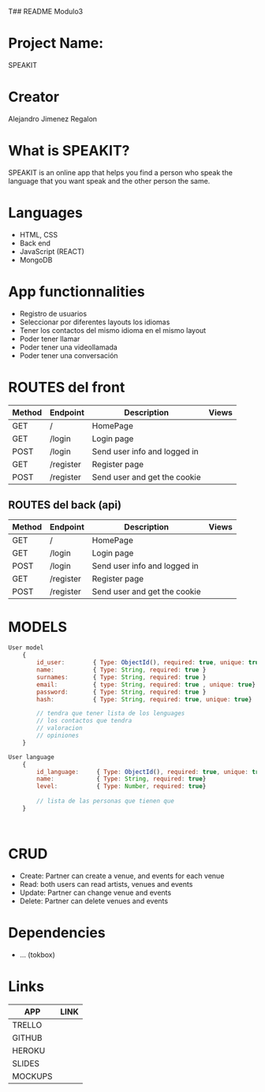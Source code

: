 T## README Modulo3

# Project Name: 
SPEAKIT

# Creator 
Alejandro Jimenez Regalon 

#  What is SPEAKIT? 
SPEAKIT is an online app that helps you find a person who speak the language that you want speak and the other person the same.

# Languages 
- HTML, CSS
- Back end
- JavaScript (REACT)
- MongoDB

# App functionnalities 
- Registro de usuarios
- Seleccionar por diferentes layouts los idiomas
- Tener los contactos del mismo idioma en el mismo layout
- Poder tener llamar
- Poder tener una videollamada
- Poder tener una conversación


# ROUTES del front
|   Method   |  Endpoint    |     Description  | Views |
|------------|--------------|------------------|------------------|
|    GET     |    /         |               HomePage                        |       
|    GET     |    /login    |               Login page                      |
|    POST    |    /login    |               Send user info and logged in    |   
|    GET     |    /register |               Register page                   |
|    POST    |    /register |               Send user and get the cookie    |

## ROUTES del back (api)
|   Method   |  Endpoint    |     Description  | Views |
|------------|--------------|------------------|------------------|
|    GET     |    /         |               HomePage                        |       
|    GET     |    /login    |               Login page                      |
|    POST    |    /login    |               Send user info and logged in    |   
|    GET     |    /register |               Register page                   |
|    POST    |    /register |               Send user and get the cookie    |

# MODELS 

```javascript
User model
    {
        id_user:        { Type: ObjectId(), required: true, unique: true}
        name:           { Type: String, required: true }
        surnames:       { Type: String, required: true }
        email:          { type: String, required: true , unique: true}
        password:       { Type: String, required: true }
        hash:           { Type: String, required: true, unique: true}

        // tendra que tener lista de los lenguages
        // los contactos que tendra
        // valoracion
        // opiniones
    }   

User language 
    {
        id_language:     { Type: ObjectId(), required: true, unique: true}
        name:            { Type: String, required: true}
        level:           { Type: Number, required: true}
        
        // lista de las personas que tienen que 
    }




```

#  CRUD 
- Create: Partner can create a venue, and events for each venue
- Read: both users can read artists, venues and events
- Update: Partner can change venue and events
- Delete: Partner can delete venues and events

# Dependencies 
- ... (tokbox)
# Links 

|   APP    |  LINK    |  
|-------------|--------------|
|    TRELLO     |    |           
|    GITHUB     |    |               
|    HEROKU     |    |              
|    SLIDES     |    |              
|    MOCKUPS    |    |